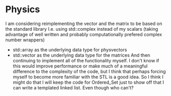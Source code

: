 # Physics
I am considering reimplementing the vector and the matrix to be based on the standard library
I.e. using std::complex instead of my scalars (taking advantage of well written and probably computationally prefered complex number wrappers)
* std::array as the underlying data type for physvectors
* std::vector as the underlying data type for the matrices
And then continuing to implement all of the functionality myself.
I don't know if this would improve performance or make much of a meaningful difference to the complexity of the code, but I think that perhaps forcing myself to become more familiar with the STL is a good idea. 
So I think I might do that
I will keep the code for Ordered_Set just to show off that I can write a templated linked list. Even though who can't?
